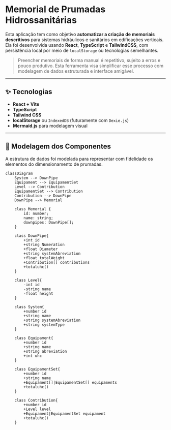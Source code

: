 # Memorial de Prumadas Hidrossanitárias

Esta aplicação tem como objetivo **automatizar a criação de memoriais descritivos** para sistemas hidráulicos e sanitários em edificações verticais.  
Ela foi desenvolvida usando **React**, **TypeScript** e **TailwindCSS**, com persistência local por meio de `localStorage` ou tecnologias semelhantes.

> Preencher memoriais de forma manual é repetitivo, sujeito a erros e pouco produtivo. Esta ferramenta visa simplificar esse processo com modelagem de dados estruturada e interface amigável.

---

## ✨ Tecnologias

- **React + Vite**
- **TypeScript**
- **Tailwind CSS**
- **localStorage** ou `IndexedDB` (futuramente com `Dexie.js`)
- **Mermaid.js** para modelagem visual

---

## 📐 Modelagem dos Componentes

A estrutura de dados foi modelada para representar com fidelidade os elementos do dimensionamento de prumadas.

```mermaid
classDiagram
    System --> DownPipe
    Equipament --> EquipamentSet
    Level --> Contribution
    EquipamentSet --> Contribution
    Contribution --> DownPipe
    DownPipe --> Memorial

    class Memorial {
        id: number;
        name: string;
        downpipes: DownPipe[];
    }

    class DownPipe{
        +int id
        +string Numeration
        +float Diameter
        +string systemAbreviation
        +float totalWeight
        +Contribution[] contributions
        +totaluhc()
    }

    class Level{
        -int id
        -string name
        -float height
    }

    class System{
        +number id
        +string name
        +string systemAbreviation
        +string systemType
    }

    class Equipament{
        +number id
        +string name
        +string abreviation
        +int uhc
    }

    class EquipamentSet{
        +number id
        +string name
        +Equipament[]|EquipamentSet[] equipaments
        +totaluhc()
    }

    class Contribution{
        +number id
        +Level level
        +Equipament|EquipamentSet equipament
        +totaluhc()
    }
